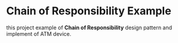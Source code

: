 # Chain of Responsibility Example

this project example of **Chain of Responsibility** design pattern and implement of ATM device.
  
